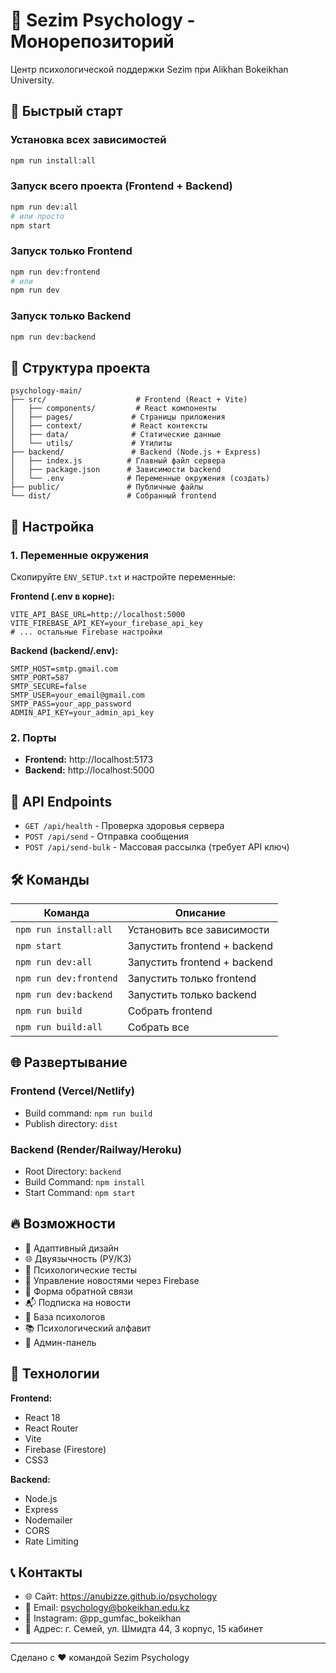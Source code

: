# 🧠 Sezim Psychology - Монорепозиторий

Центр психологической поддержки Sezim при Alikhan Bokeikhan University.

## 🚀 Быстрый старт

### Установка всех зависимостей
```bash
npm run install:all
```

### Запуск всего проекта (Frontend + Backend)
```bash
npm run dev:all
# или просто
npm start
```

### Запуск только Frontend
```bash
npm run dev:frontend
# или
npm run dev
```

### Запуск только Backend
```bash
npm run dev:backend
```

## 📁 Структура проекта

```
psychology-main/
├── src/                    # Frontend (React + Vite)
│   ├── components/         # React компоненты
│   ├── pages/             # Страницы приложения
│   ├── context/           # React контексты
│   ├── data/              # Статические данные
│   └── utils/             # Утилиты
├── backend/               # Backend (Node.js + Express)
│   ├── index.js          # Главный файл сервера
│   ├── package.json      # Зависимости backend
│   └── .env              # Переменные окружения (создать)
├── public/               # Публичные файлы
└── dist/                 # Собранный frontend
```

## 🔧 Настройка

### 1. Переменные окружения

Скопируйте `ENV_SETUP.txt` и настройте переменные:

**Frontend (.env в корне):**
```env
VITE_API_BASE_URL=http://localhost:5000
VITE_FIREBASE_API_KEY=your_firebase_api_key
# ... остальные Firebase настройки
```

**Backend (backend/.env):**
```env
SMTP_HOST=smtp.gmail.com
SMTP_PORT=587
SMTP_SECURE=false
SMTP_USER=your_email@gmail.com
SMTP_PASS=your_app_password
ADMIN_API_KEY=your_admin_api_key
```

### 2. Порты

- **Frontend:** http://localhost:5173
- **Backend:** http://localhost:5000

## 📡 API Endpoints

- `GET /api/health` - Проверка здоровья сервера
- `POST /api/send` - Отправка сообщения
- `POST /api/send-bulk` - Массовая рассылка (требует API ключ)

## 🛠️ Команды

| Команда | Описание |
|---------|----------|
| `npm run install:all` | Установить все зависимости |
| `npm start` | Запустить frontend + backend |
| `npm run dev:all` | Запустить frontend + backend |
| `npm run dev:frontend` | Запустить только frontend |
| `npm run dev:backend` | Запустить только backend |
| `npm run build` | Собрать frontend |
| `npm run build:all` | Собрать все |

## 🌐 Развертывание

### Frontend (Vercel/Netlify)
- Build command: `npm run build`
- Publish directory: `dist`

### Backend (Render/Railway/Heroku)
- Root Directory: `backend`
- Build Command: `npm install`
- Start Command: `npm start`

## 🔥 Возможности

- 📱 Адаптивный дизайн
- 🌐 Двуязычность (РУ/КЗ)
- 🧪 Психологические тесты
- 📰 Управление новостями через Firebase
- 📧 Форма обратной связи
- 📬 Подписка на новости
- 👥 База психологов
- 📚 Психологический алфавит
- 🔐 Админ-панель

## 📝 Технологии

**Frontend:**
- React 18
- React Router
- Vite
- Firebase (Firestore)
- CSS3

**Backend:**
- Node.js
- Express
- Nodemailer
- CORS
- Rate Limiting

## 📞 Контакты

- 🌐 Сайт: https://anubizze.github.io/psychology
- 📧 Email: psychology@bokeikhan.edu.kz
- 📱 Instagram: @pp_gumfac_bokeikhan
- 📍 Адрес: г. Семей, ул. Шмидта 44, 3 корпус, 15 кабинет

---

Сделано с ❤️ командой Sezim Psychology

